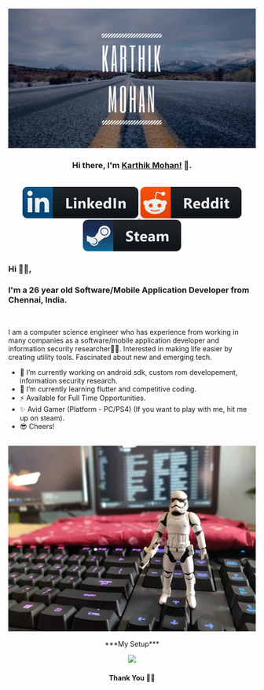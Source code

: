 <br />

<div align="center">
<img src="https://github.com/karthikmohan/karthikmohan/blob/master/Images/and.jpg" >
 
### Hi there, I'm [Karthik Mohan!](https://karthikmohan.github.io/) 👋.

<br />
 <a href="https://www.linkedin.com/in/karthik-mohan-/">
    <img src="https://github.com/MikeCodesDotNET/ColoredBadges/blob/master/svg/social/linkedin.svg">
</a>
<a href="https://www.reddit.com/user/MasterPrestigeNuts/">
    <img src="https://github.com/MikeCodesDotNET/ColoredBadges/blob/master/svg/social/reddit.svg">
</a>
<a href="https://steamcommunity.com/id/ozias/">
    <img src="https://github.com/MikeCodesDotNET/ColoredBadges/blob/master/svg/social/steam.svg">
</a>

</div>

### Hi 🙋‍♂️,
### I'm a 26 year old Software/Mobile Application Developer from Chennai, India.
<br />

I am a computer science engineer  who has experience from working in many companies as a software/mobile application developer and information security researcher👨‍💻. Interested in making life easier by creating utility tools. Fascinated about new and emerging tech.

- 🔭 I’m currently working on android sdk, custom rom developement, information security research.
- 🌱 I’m currently learning flutter and competitive coding.
- ⚡ Available for Full Time Opportunities.
- ✨ Avid Gamer (Platform - PC/PS4) (If you want to play with me, hit me up on steam).
- 😎 Cheers!
  
<br />
<!-- [![Github Stats By Anurag](https://github-readme-stats.vercel.app/api?username=karthikmohan&hide=["stars","contribs"]&show_icons=true&title_color=fff&icon_color=79ff97&text_color=9f9f9f&bg_color=151515)](https://github.com/anuraghazra/github-readme-stats) -->

<div align="center">
<img src="https://github.com/karthikmohan/karthikmohan/blob/master/Images/IMG_20180523_101655_Bokeh.jpg" >
 <p> ***My Setup*** </p>
 </div>

<div align="center">
<img src="https://images.squarespace-cdn.com/content/v1/58c82bd115d5db6d9db3905f/1521757235321-3RSRJ9W26H3BYMIWL1IQ/ke17ZwdGBToddI8pDm48kLJD7A5eo1c_EUqdJxTdNzcUqsxRUqqbr1mOJYKfIPR7LoDQ9mXPOjoJoqy81S2I8N_N4V1vUb5AoIIIbLZhVYxCRW4BPu10St3TBAUQYVKcbps3bEgXpM0SJ0h0aI7dzYPD3eAgYjebLC0WF7iWAczGfjqH6tCi8DvH2z_Xl2y_/line+divider.png?format=2500w" >

#### Thank You 🙏🏼
</div>
